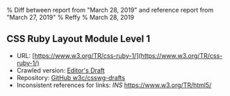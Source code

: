 % Diff between report from "March 28, 2019" and reference report from "March 27, 2019"
% Reffy
% March 28, 2019

## CSS Ruby Layout Module Level 1

- URL: [https://www.w3.org/TR/css-ruby-1/](https://www.w3.org/TR/css-ruby-1/)
- Crawled version: [Editor's Draft](https://drafts.csswg.org/css-ruby-1/)
- Repository: [GitHub w3c/csswg-drafts](https://github.com/w3c/csswg-drafts)
- Inconsistent references for links: *INS* https://www.w3.org/TR/html5/


